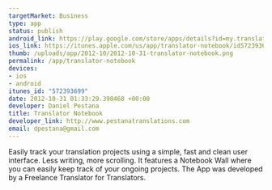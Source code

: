 ```yaml
--- 
targetMarket: Business
type: app
status: publish
android_link: https://play.google.com/store/apps/details?id=my.translator.agenda&hl=en
ios_link: https://itunes.apple.com/us/app/translator-notebook/id572393699?l=pt&ls=1%26mt=8
thumb: /uploads/app/2012-10/2012-10-31-translator-notebook.png
permalink: /app/translator-notebook
devices: 
- ios
- android
itunes_id: "572393699"
date: 2012-10-31 01:33:29.390468 +00:00
developer: Daniel Pestana
title: Translator Notebook
developer_link: http://www.pestanatranslations.com
email: dpestana@gmail.com
---
```


Easily track your translation projects using a simple, fast and clean user interface. Less writing, more scrolling. It features a Notebook Wall where you can easily keep track of your ongoing projects. The App was developed by a Freelance Translator for Translators.
